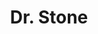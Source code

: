 ---
layout: lecteur.njk
tags : stone

title : Dr. Stone
episode : 5
saison : 2
iframe : https://dood.so/e/ea54ahp1rkye

cc :  VostFr
---